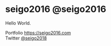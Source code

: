 # seigo2016 @seigo2016


Hello World.

Portfolio https://seigo2016.com  
Twitter [@seigo2018](https://twitter.com/seigo2018)  
